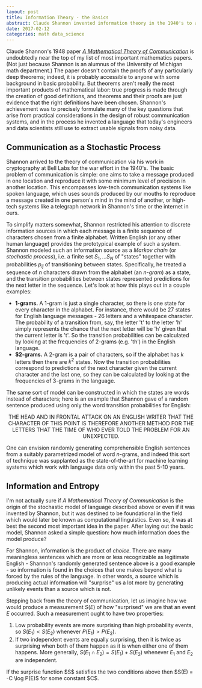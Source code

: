 ```yaml
---
layout: post
title: Information Theory - the Basics
abstract: Claude Shannon invented information theory in the 1940's to answer practical questions about the design of communication systems.  Today it is part of the foundation of computational linguistics and machine learning, as well as the theory of dynamical systems and the very idea of computation itself.
date: 2017-02-12
categories: math data_science
---
```


Claude Shannon's 1948 paper [*A Mathematical Theory of Communication*][1] is undoubtedly near the top of my list of most important mathematics papers.  (Not just because Shannon is an alumnus of the University of Michigan math department.)  The paper doesn't contain the proofs of any particularly deep theorems; indeed, it is probably accessible to anyone with some background in basic probability.  But theorems aren't really the most important products of mathematical labor: true progress is made through the creation of good definitions, and theorems and their proofs are just evidence that the right definitions have been chosen.  Shannon's achievement was to precisely formulate many of the key questions that arise from practical considerations in the design of robust communication systems, and in the process he invented a language that today's engineers and data scientists still use to extract usable signals from noisy data.

## Communication as a Stochastic Process
Shannon arrived to the theory of communication via his work in cryptography at Bell Labs for the war effort in the 1940's.  The basic problem of communication is simple: one aims to take a message produced in one location and reproduce it with some minimum level of precision in another location.  This encompasses low-tech communication systems like spoken language, which uses sounds produced by our mouths to reproduce a message created in one person's mind in the mind of another, or high-tech systems like a telegraph network in Shannon's time or the internet in ours.

To simplify matters somewhat, Shannon restricted his attention to discrete information sources in which each message is a finite sequence of characters chosen from a finite alphabet.  Written English (or any other human language) provides the prototypical example of such a system.  Shannon modeled such an information source as a *Markov chain* (or *stochastic process*), i.e. a finite set $S_1, \ldots S_N$ of "states" together with probabilities $p_{ij}$ of transitioning between states.  Specifically, he treated a sequence of $n$ characters drawn from the alphabet (an *$n$-gram*) as a state, and the transition probabilities between states represented predictions for the next letter in the sequence.  Let's look at how this plays out in a couple examples:

* **$1$-grams.** A $1$-gram is just a single character, so there is one state for every character in the alphabet.  For instance, there would be $27$ states for English language messages - 26 letters and a whitespace character.  The probability of a transition from, say, the letter 't' to the letter 'h' simply represents the chance that the next letter will be 'h' given that the current letter is 't'.  So the transition probabilities can be calculated by looking at the frequencies of $2$-grams (e.g. 'th') in the English language.
* **$2-grams.** A $2$-gram is a pair of characters, so if the alphabet has $k$ letters then there are $k^2$ states.  Now the transition probabilities correspond to predictions of the next character given the current character and the last one, so they can be calculated by looking at the frequencies of $3$-grams in the language.

The same sort of model can be constructed in which the states are words instead of characters; here is an example that Shannon gave of a random sentence produced using only the word transition probabilities for English:

$$\text{THE HEAD AND IN FRONTAL ATTACK ON AN ENGLISH WRITER THAT THE CHARACTER
OF THIS POINT IS THEREFORE ANOTHER METHOD FOR THE LETTERS THAT
THE TIME OF WHO EVER TOLD THE PROBLEM FOR AN UNEXPECTED.}$$

One can envision randomly generating comprehensible English sentences from a suitably parametrized model of word $n$-grams, and indeed this sort of technique was supplanted as the state-of-the-art for machine learning systems which work with language data only within the past 5-10 years.

## Information and Entropy
I'm not actually sure if *A Mathematical Theory of Communication* is the origin of the stochastic model of language described above or even if it was invented by Shannon, but it was destined to be foundational in the field which would later be known as computational linguistics.  Even so, it was at best the second most important idea in the paper.  After laying out the basic model, Shannon asked a simple question: how much information does the model produce?

For Shannon, information is the product of *choice*.  There are many meaningless sentences which are more or less recognizable as legitimate English - Shannon's randomly generated sentence above is a good example - so information is found in the choices that one makes beyond what is forced by the rules of the language.  In other words, a source which is producing actual information will "surprise" us a lot more by generating unlikely events than a source which is not.

Stepping back from the theory of communication, let us imagine how we would produce a measurement $S(E)$ of how "surprised" we are that an event $E$ occurred.  Such a measurement ought to have two properties:

1. Low probability events are more surprising than high probability events, so $S(E_1) < S(E_2)$ whenever $P(E_1) > P(E_2)$.
2. If two independent events are equally surprising, then it is twice as surprising when both of them happen as it is when either one of them happens.  More generally, $S(E_1 \cap E_2) = S(E_1) + S(E_2)$ whenever $E_1$ and $E_2$ are independent.

<div class="proposition">
If the surprise function $S$ satisfies the two conditions above then $S(E) = -C \log P(E)$ for some constant $C$.
</div>








[1]: http://math.harvard.edu/~ctm/home/text/others/shannon/entropy/entropy.pdf "Shannon's original paper"
